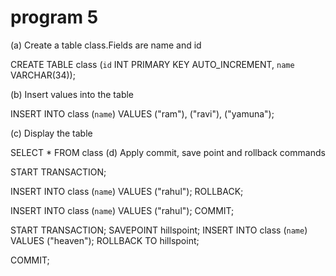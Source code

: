 # program 5
 (a) Create a table class.Fields are name and id 

CREATE TABLE class (`id` INT PRIMARY KEY AUTO_INCREMENT,
    `name` VARCHAR(34));


(b) Insert values into the table 

INSERT INTO class (`name`) VALUES ("ram"), ("ravi"), ("yamuna");

(c) Display the table 

SELECT * FROM class
(d) Apply commit, save point and rollback commands 

START TRANSACTION;

INSERT INTO class (`name`) VALUES ("rahul");
ROLLBACK; 

INSERT INTO class (`name`) VALUES ("rahul");
COMMIT;

START TRANSACTION;
SAVEPOINT hillspoint;
INSERT INTO class (`name`) VALUES ("heaven");
ROLLBACK TO hillspoint;

COMMIT;
